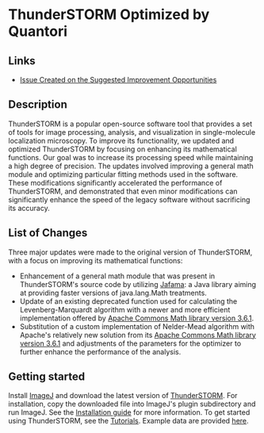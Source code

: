 # ThunderSTORM Optimized by Quantori

## Links
* [Issue Created on the Suggested Improvement Opportunities](https://github.com/zitmen/thunderstorm/issues/73)

## Description
ThunderSTORM is a popular open-source software tool that provides a set of tools for image processing, analysis, and visualization in single-molecule localization microscopy. To improve its functionality, we updated and optimized ThunderSTORM by focusing on enhancing its mathematical functions. Our goal was to increase its processing speed while maintaining a high degree of precision. The updates involved improving a general math module and optimizing particular fitting methods used in the software. These modifications significantly accelerated the performance of ThunderSTORM, and demonstrated that even minor modifications can significantly enhance the speed of the legacy software without sacrificing its accuracy.

## List of Changes
Three major updates were made to the original version of ThunderSTORM, with a focus on improving its mathematical functions:

* Enhancement of a general math module that was present in ThunderSTORM's source code by utilizing [Jafama](https://github.com/jeffhain/jafama): a Java library aiming at providing faster versions of java.lang.Math treatments.
* Update of an existing deprecated function used for calculating the Levenberg-Marquardt algorithm with a newer and more efficient implementation offered by [Apache Commons Math library version 3.6.1](https://commons.apache.org/proper/commons-math/javadocs/api-3.6.1/index.html).
* Substitution of a custom implementation of Nelder-Mead algorithm with Apache's relatively new solution from its [Apache Commons Math library version 3.6.1](https://commons.apache.org/proper/commons-math/javadocs/api-3.6.1/index.html) and adjustments of the parameters for the optimizer to further enhance the performance of the analysis.

## Getting started
Install [ImageJ](http://imagej.nih.gov/ij/index.html) and download the latest version of [ThunderSTORM](https://github.com/quantori/prj-thunderstorm/releases/latest). For installation, copy the downloaded file into ImageJ's plugin subdirectory and run ImageJ. See the [Installation guide](https://github.com/zitmen/thunderstorm/wiki/Installation) for more information. To get started using ThunderSTORM, see the [Tutorials](https://github.com/zitmen/thunderstorm/wiki/Tutorials). Example data are provided [here](https://github.com/zitmen/thunderstorm/releases/download/v1.0/example_data.zip).
